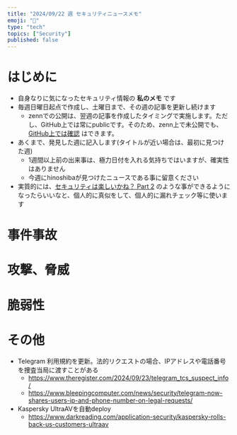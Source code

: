 ```yaml
---
title: "2024/09/22 週 セキュリティニュースメモ"
emoji: "🔖"
type: "tech"
topics: ["Security"]
published: false
---
```


# はじめに
* 自身なりに気になったセキュリティ情報の **私のメモ** です
* 毎週日曜日起点で作成し、土曜日まで、その週の記事を更新し続けます
    * zennでの公開は、翌週の記事を作成したタイミングで実施します。ただし、GitHub上では常にpublicです。そのため、zenn上で未公開でも、[GitHub上では確認](https://github.com/hinoshiba/zenn.dev/tree/main/articles) はできます。
* あくまで、発見した週に記入します(タイトルが近い場合は、最初に見つけた週)
    * 1週間以上前の出来事は、極力日付を入れる気持ちではいますが、確実性はありません
    * 今週にhinoshibaが見つけたニュースである事に留意ください
* 実質的には、[セキュリティは楽しいかね？ Part 2](https://negi.hatenablog.com/) のような事ができるようになったらいいなと、個人的に真似をして、個人的に漏れチェック等に使います

# 事件事故

# 攻撃、脅威

# 脆弱性

# その他

* Telegram 利用規約を更新。法的リクエストの場合、IPアドレスや電話番号を捜査当局に渡すことがある
    * https://www.theregister.com/2024/09/23/telegram_tcs_suspect_info/
    * https://www.bleepingcomputer.com/news/security/telegram-now-shares-users-ip-and-phone-number-on-legal-requests/
* Kaspersky UltraAVを自動deploy
    * https://www.darkreading.com/application-security/kaspersky-rolls-back-us-customers-ultraav

